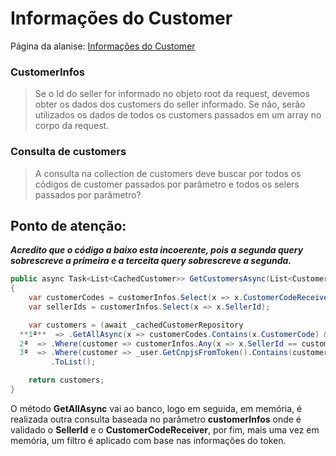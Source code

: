# Informações do Customer

Página da alanise: [Informações do Customer](../Informac%CC%A7o%CC%83es%20do%20Customer%20ba2f702c3656438f920b44dc7cedd1e0.md) 

### CustomerInfos

> Se o Id do seller for informado no objeto root da request, devemos obter os dados dos customers do seller informado.
Se não, serão utilizados os dados de todos os customers passados em um array no corpo da request.
> 

### Consulta de customers

> A consulta na collection de customers deve buscar por todos os códigos de customer passados por parâmetro e todos os selers passados por parâmetro?
> 

## Ponto de atenção:

***Acredito que o código a baixo esta incoerente, pois a segunda query sobrescreve a primeira e a terceita query sobrescreve a segunda.***

```csharp
public async Task<List<CachedCustomer>> GetCustomersAsync(List<CustomerInfoDto> customerInfos)
{
    var customerCodes = customerInfos.Select(x => x.CustomerCodeReceiver);
    var sellerIds = customerInfos.Select(x => x.SellerId);

    var customers = (await _cachedCustomerRepository
  **1ª**  => .GetAllAsync(x => customerCodes.Contains(x.CustomerCode) && sellerIds.Contains(x.Seller.Id)))
  2ª  => .Where(customer => customerInfos.Any(x => x.SellerId == customer.Seller.Id && x.CustomerCodeReceiver == customer.CustomerCode))
  3ª  => .Where(customer => _user.GetCnpjsFromToken().Contains(customer.Cnpj) && _user.GetSellersGuidIdFromToken().Contains(customer.Seller.Id))
         .ToList();

    return customers;
}
```

O método **GetAllAsync** vai ao banco, logo em seguida, em memória, é realizada outra consulta baseada no parâmetro **customerInfos** onde é validado o **SellerId** e o **CustomerCodeReceiver**, por fim, mais uma vez em memória, um filtro é aplicado com base nas informações do token.